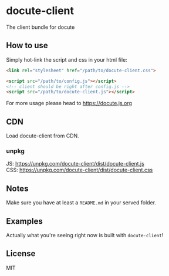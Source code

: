 # docute-client

The client bundle for docute

## How to use

Simply hot-link the script and css in your html file:

```html
<link rel="stylesheet" href="/path/to/docute-client.css">

<script src="/path/to/config.js"></script>
<!-- client should be right after config.js -->
<script src="/path/to/docute-client.js"></script>
```

For more usage please head to https://docute.js.org

## CDN

Load docute-client from CDN.

### unpkg

JS: https://unpkg.com/docute-client/dist/docute-client.js<br>
CSS: https://unpkg.com/docute-client/dist/docute-client.css

## Notes

Make sure you have at least a `README.md` in your served folder.

## Examples

Actually what you're seeing right now is built with `docute-client`!

## License

MIT
